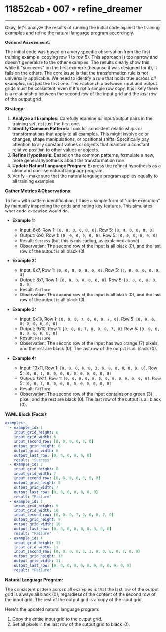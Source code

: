 # 11852cab • 007 • refine_dreamer

---
Okay, let's analyze the results of running the initial code against the training examples and refine the natural language program accordingly.

**General Assessment:**

The initial code was based on a very specific observation from the first training example (copying row 1 to row 5). This approach is too narrow and doesn't generalize to the other examples. The results clearly show this: while it "succeeds" on the first example (because it was designed for it), it fails on the others. The core issue is that the transformation rule is not universally applicable. We need to identify a rule that holds true across *all* examples, not just the first one. The relationship between input and output grids must be consistent, even if it's not a simple row copy. It is likely there is a relationship between the second row of the input grid and the *last* row of the output grid.

**Strategy:**

1.  **Analyze all Examples:** Carefully examine *all* input/output pairs in the training set, not just the first one.
2.  **Identify Common Patterns:** Look for consistent relationships or transformations that apply to all examples. This might involve color changes, shape manipulations, or positional shifts. Specifically pay attention to any constant values or objects that maintain a constant relative position to other values or objects.
3.  **Refine Hypothesis:** Based on the common patterns, formulate a new, more general hypothesis about the transformation rule.
4.  **Update Natural Language Program:** Express the refined hypothesis as a clear and concise natural language program.
5.    Verify - make sure that the natural language program applies equally to all training examples

**Gather Metrics & Observations:**

To help with pattern identification, I'll use a simple form of "code execution" by manually inspecting the grids and noting key features. This simulates what code execution would do.

*   **Example 1:**
    *   Input: 6x6, Row 1: `[0, 0, 0, 0, 0, 0]`. Row 5: `[0, 0, 0, 0, 0, 0]`
    *   Output: 6x6, Row 1: `[0, 0, 0, 0, 0, 0]`. Row 5: `[0, 0, 0, 0, 0, 0]`
    *   Result: `Success` (but this is misleading, as explained above)
    *   Observation: The second row of the input is all black (0), and the last row of the output is all black (0).

*   **Example 2:**
    *   Input: 8x7, Row 1: `[0, 0, 0, 0, 0, 0, 0]`. Row 5: `[0, 0, 0, 0, 0, 0, 4]`
    *   Output: 8x7, Row 1: `[0, 0, 0, 0, 0, 0, 0]`. Row 5: `[0, 0, 0, 0, 0, 0, 0]`
    *   Result: `Failure`
    *   Observation: The second row of the input is all black (0), and the last row of the output is all black (0).

*   **Example 3:**
    *   Input: 9x10, Row 1: `[0, 0, 0, 7, 0, 0, 0, 7, 0]`. Row 5: `[0, 0, 0, 0, 0, 0, 0, 0, 0]`
    *   Output: 9x10, Row 1: `[0, 0, 0, 7, 0, 0, 0, 7, 0]`. Row 5: `[0, 0, 0, 0, 0, 0, 0, 0, 0]`
    *   Result: `Failure`
    *   Observation: The second row of the input has two orange (7) pixels, and the rest are black (0). The last row of the output is all black (0).

*   **Example 4:**
    *   Input: 13x11, Row 1: `[0, 0, 0, 0, 0, 3, 0, 0, 0, 0, 0, 0, 0]`. Row 5: `[0, 0, 0, 0, 0, 0, 0, 0, 0, 0, 0, 0, 0]`
    *   Output: 13x11, Row 1: `[0, 0, 0, 0, 0, 3, 0, 0, 0, 0, 0, 0, 0]`. Row 5: `[0, 0, 0, 0, 0, 0, 0, 0, 0, 0, 0, 0, 0]`
    *    Result: `Failure`
    *   Observation: The second row of the input contains one green (3) pixel, and the rest are black (0). The last row of the output is all black (0).

**YAML Block (Facts):**

```yaml
examples:
  - example_id: 1
    input_grid_height: 6
    input_grid_width: 6
    input_second_row: [0, 0, 0, 0, 0, 0]
    output_grid_height: 6
    output_grid_width: 6
    output_last_row: [0, 0, 0, 0, 0, 0]
    result: "Success"
  - example_id: 2
    input_grid_height: 8
    input_grid_width: 7
    input_second_row: [0, 0, 0, 0, 0, 0, 0]
    output_grid_height: 8
    output_grid_width: 7
    output_last_row: [0, 0, 0, 0, 0, 0, 0]
    result: "Failure"
  - example_id: 3
    input_grid_height: 9
    input_grid_width: 10
    input_second_row: [0, 0, 0, 7, 0, 0, 0, 7, 0]
    output_grid_height: 9
    output_grid_width: 10
    output_last_row: [0, 0, 0, 0, 0, 0, 0, 0, 0]
    result: "Failure"
  - example_id: 4
    input_grid_height: 13
    input_grid_width: 11
    input_second_row: [0, 0, 0, 0, 0, 3, 0, 0, 0, 0, 0, 0, 0]
    output_grid_height: 13
    output_grid_width: 11
    output_last_row: [0, 0, 0, 0, 0, 0, 0, 0, 0, 0, 0, 0]
    result: "Failure"
```

**Natural Language Program:**

The consistent pattern across all examples is that the last row of the output grid is always all black (0), regardless of the content of the second row of the input grid.  The rest of the output grid is a copy of the input grid.

Here's the updated natural language program:

1.  Copy the entire input grid to the output grid.
2.  Set all pixels in the last row of the output grid to black (0).

